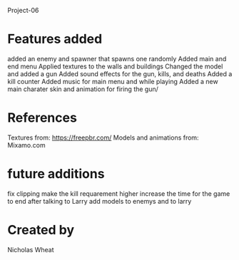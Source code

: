 Project-06

# Features added
added an enemy and spawner that spawns one randomly
Added main and end menu 
Applied textures to the walls and buildings
Changed the model and added a gun
Added sound effects for the gun, kills, and deaths
Added a kill counter
Added music for main menu and while playing
Added a new main charater skin and animation for firing the gun/


# References

Textures from: https://freepbr.com/
Models and animations from: Mixamo.com

# future additions
fix clipping
make the kill requarement higher
increase the time for the game to end after talking to Larry
add models to enemys and to larry 

# Created by 
Nicholas Wheat